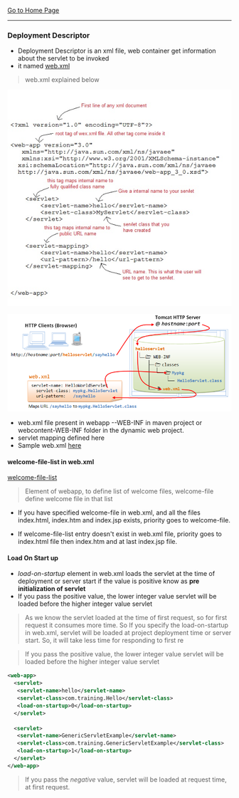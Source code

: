 [Go to Home Page](/)

***

### Deployment Descriptor

* Deployment Descriptor is an xml file, web container get information about the servlet to be invoked
* it named [web.xml](/J2EE/hands-on/0-no-ide-servlet/WEB-INF/web.xml)

>web.xml explained below

![Sampe web.xml file](images/web-xml-file.jpg)

![web.xml explained](images/web_xml.png)


* web.xml file present in webapp --WEB-INF in maven project  or webcontent-WEB-INF folder in the dynamic web project.
* servlet mapping defined here
* Sample web.xml [ here](/J2EE/hands-on/1-servlet-jsp/WebContent/WEB-INF/web.xml)

#### welcome-file-list in web.xml
[welcome-file-list](/J2EE/hands-on/1-servlet-jsp/WebContent/WEB-INF/web.xml#L4)
>Element of webapp, to define list of welcome files, welcome-file define welcome file in that list

* If you have specified welcome-file in web.xml, and all the files index.html, index.htm and index.jsp exists, priority goes to welcome-file.

* If welcome-file-list entry doesn't exist in web.xml file, priority goes to index.html file then index.htm and at last index.jsp file.


#### Load On Start up

* *load-on-startup* element in web.xml loads the servlet at the time of deployment or server start if the value is positive know as **pre initialization of servlet**
* If you pass the positive value, the lower integer value servlet will be loaded before the higher integer value servlet

>As we know the servlet loaded at the time of first request, so for first request it consumes more time. So  If you specify the load-on-startup in web.xml, servlet will be loaded at project deployment time or server start. So, it will take less time for responding to first re

>If you pass the positive value, the lower integer value servlet will be loaded before the higher integer value servlet

```xml
<web-app>  
  <servlet>  
   <servlet-name>hello</servlet-name>  
   <servlet-class>com.training.Hello</servlet-class>  
   <load-on-startup>0</load-on-startup>  
  </servlet>  

  <servlet>  
   <servlet-name>GenericServletExample</servlet-name>  
   <servlet-class>com.training.GenericServletExample</servlet-class>  
   <load-on-startup>1</load-on-startup>  
  </servlet>  
</web-app>

```
>If you pass the *negative* value, servlet will be loaded at request time, at first request.
